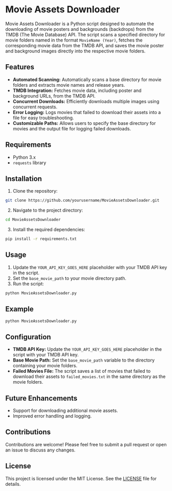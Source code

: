 
# Movie Assets Downloader

Movie Assets Downloader is a Python script designed to automate the downloading of movie posters and backgrounds (backdrops) from the TMDB (The Movie Database) API. The script scans a specified directory for movie folders named in the format `MovieName (Year)`, fetches the corresponding movie data from the TMDB API, and saves the movie poster and background images directly into the respective movie folders.

## Features

- **Automated Scanning:** Automatically scans a base directory for movie folders and extracts movie names and release years.
- **TMDB Integration:** Fetches movie data, including poster and background URLs, from the TMDB API.
- **Concurrent Downloads:** Efficiently downloads multiple images using concurrent requests.
- **Error Logging:** Logs movies that failed to download their assets into a file for easy troubleshooting.
- **Customizable Paths:** Allows users to specify the base directory for movies and the output file for logging failed downloads.

## Requirements

- Python 3.x
- `requests` library

## Installation

1. Clone the repository:

```bash
git clone https://github.com/yourusername/MovieAssetsDownloader.git
```

2. Navigate to the project directory:

```bash
cd MovieAssetsDownloader
```

3. Install the required dependencies:

```bash
pip install -r requirements.txt
```

## Usage

1. Update the `YOUR_API_KEY_GOES_HERE` placeholder with your TMDB API key in the script.
2. Set the `base_movie_path` to your movie directory path.
3. Run the script:

```bash
python MovieAssetsDownloader.py
```

## Example

```bash
python MovieAssetsDownloader.py
```

## Configuration

- **TMDB API Key:** Update the `YOUR_API_KEY_GOES_HERE` placeholder in the script with your TMDB API key.
- **Base Movie Path:** Set the `base_movie_path` variable to the directory containing your movie folders.
- **Failed Movies File:** The script saves a list of movies that failed to download their assets to `failed_movies.txt` in the same directory as the movie folders.

## Future Enhancements

- Support for downloading additional movie assets.
- Improved error handling and logging.

## Contributions

Contributions are welcome! Please feel free to submit a pull request or open an issue to discuss any changes.

## License

This project is licensed under the MIT License. See the [LICENSE](LICENSE) file for details.
